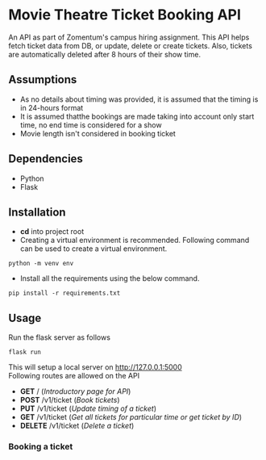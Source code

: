 # Movie Theatre Ticket Booking API
An API as part of Zomentum's campus hiring assignment. This API helps fetch ticket data from DB, or update, delete or create tickets. Also, tickets are automatically deleted after 8 hours of their show time.

## Assumptions
- As no details about timing was provided, it is assumed that the timing is in 24-hours format
- It is assumed thatthe bookings are made taking into account only start time, no end time is considered for a show
- Movie length isn't considered in booking ticket

## Dependencies
- Python
- Flask

## Installation
- **cd** into project root
- Creating a virtual environment is recommended. Following command can be used to create a virtual environment.
```
python -m venv env
```

- Install all the requirements using the below command.
```
pip install -r requirements.txt
```

## Usage
Run the flask server as follows
```
flask run
```
This will setup a local server on http://127.0.0.1:5000<br />
Following routes are allowed on the API
- **GET**   /   (*Introductory page for API*)
- **POST**   /v1/ticket   (*Book tickets*)
- **PUT**   /v1/ticket   (*Update timing of a ticket*)
- **GET**   /v1/ticket   (*Get all tickets for particular time or get ticket by ID*)
- **DELETE**   /v1/ticket   (*Delete a ticket*)
### Booking a ticket
